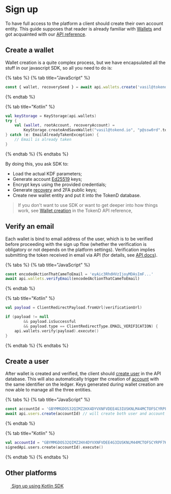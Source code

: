 # Sign up

To have full access to the platform a client should create their own account entity. This guide supposes that reader is already familiar with [Wallets][2] and got acquainted with our [API reference][3].

## Create a wallet

Wallet creation is a quite complex process, but
we have encapsulated all the stuff in our javascript SDK, so all you need to
do is: 

{% tabs %} {% tab title="JavaScript" %}
```js
const { wallet, recoverySeed } = await api.wallets.create('vasil@tokend.io', 'p@ssw0rd')
```
{% endtab %}

{% tab title="Kotlin" %}
```kotlin
val keyStorage = KeyStorage(api.wallets)
try {
    val (wallet, rootAccount, recoveryAccount) =
        KeyStorage.createAndSaveWallet("vasil@tokend.io", "p@ssw0rd".toCharArray())
} catch (e: EmailAlreadyTakenException) {
    // Email is already taken
}
```
{% endtab %} {% endtabs %}


By doing this, you ask SDK to:

* Load the actual KDF parameters;
* Generate account [Ed25519][5] keys;
* Encrypt keys using the provided credentials;
* Generate [recovery][4] and 2FA public keys;
* Create new wallet entity and put it into the TokenD database.

> If you don't want to use SDK or want to get deeper into how things work,
 see [Wallet creation][1] in the TokenD API reference,

## Verify an email

Each wallet is bind to email address of the user, which is to be verified
before proceeding with the sign up flow (whether the verification is obligatory or not depends on the platform settings). Verification implies submitting the token received in email via API (for details, see [API docs][6]).

{% tabs %} {% tab title="JavaScript" %}
```js
const encodedActionThatCameToEmail = 'eyAic3RhdHVzIjoyMDAsImF...'
await api.wallets.verifyEmail(encodedActionThatCameToEmail)
```
{% endtab %}

{% tab title="Kotlin" %}
```kotlin
val payload = ClientRedirectPayload.fromUrl(verificationUrl)

if (payload != null 
        && payload.isSuccessful
        && payload.type == ClientRedirectType.EMAIL_VERIFICATION) {
    api.wallets.verify(payload).execute()
}
```
{% endtab %} {% endtabs %}

## Create a user

After wallet is created and verified, the client should [create user][8] in the API 
database. This will also automatically trigger the creation of [account][7] with the
same identifier on the ledger. Keys generated during wallet creation are now able
to manage all the three entities.

{% tabs %} {% tab title="JavaScript" %}
```js
const accountId = 'GBYMMGDOS32QIMZ2HX4DYVXNFVDEE4G3IUSKNLM44MCTOFSCYRPF7KDE'
await api.users.create(accountId) // will create both user and account
```
{% endtab %}

{% tab title="Kotlin" %}
```kotlin
val accountId = "GBYMMGDOS32QIMZ2HX4DYVXNFVDEE4G3IUSKNLM44MCTOFSCYRPF7KDE"
signedApi.users.create(accountId).execute()
```
{% endtab %} {% endtabs %}

## Other platforms

[<img src="https://kotlinlang.org/assets/images/favicon.ico" height="16"/> Sign up using Kotlin SDK][9]

[1]: https://tokend.gitlab.io/docs#create-wallet
[2]: /tech/key_entities/wallet.md
[3]: https://tokend.gitlab.io/docs#wallets
[4]: /tech/guides/password_change_recovery.md
[5]: https://ed25519.cr.yp.to/
[6]: https://tokend.gitlab.io/docs#email-verification
[7]: /tech/key_entities/accounts.md
[8]: https://tokend.gitlab.io/docs#create-user
[9]: https://github.com/tokend/kotlin-sdk/wiki/Sign-up
